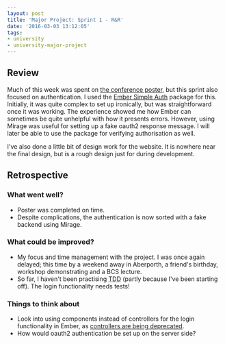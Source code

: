 ```yaml
---
layout: post
title: 'Major Project: Sprint 1 - R&R'
date: '2016-03-03 13:12:05'
tags:
- university
- university-major-project
---
```


## Review
Much of this week was spent on [the conference poster](/2016/03/01/major-project-conference-poster/), but this sprint also focused on authentication. I used the [Ember Simple Auth](https://ember-simple-auth.com/) package for this. Initially, it was quite complex to set up ironically, but was straightforward once it was working. The experience showed me how Ember can sometimes be quite unhelpful with how it presents errors. However, using Mirage was useful for setting up a fake oauth2 response message. I will later be able to use the package for verifying authorisation as well.

I've also done a little bit of design work for the website. It is nowhere near the final design, but is a rough design just for during development.

## Retrospective
### What went well?
* Poster was completed on time.
* Despite complications, the authentication is now sorted with a fake backend using Mirage.

### What could be improved?
* My focus and time management with the project. I was once again delayed; this time by a weekend away in Aberporth, a friend's birthday, workshop demonstrating and a BCS lecture.
* So far, I haven't been practising <abbr title="Test Driven Development">TDD</abbr> (partly because I've been starting off). The login functionality needs tests!

### Things to think about
* Look into using components instead of controllers for the login functionality in Ember, as [controllers are being deprecated](https://guides.emberjs.com/v2.4.0/controllers/).
* How would oauth2 authentication be set up on the server side?